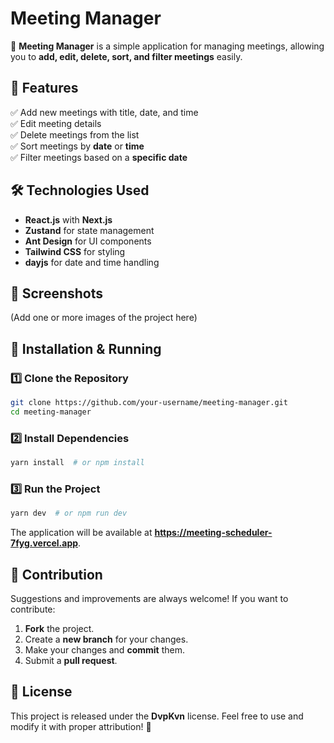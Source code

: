 # Meeting Manager

📅 **Meeting Manager** is a simple application for managing meetings, allowing you to **add, edit, delete, sort, and filter meetings** easily.

## 🚀 Features

✅ Add new meetings with title, date, and time  
✅ Edit meeting details  
✅ Delete meetings from the list  
✅ Sort meetings by **date** or **time**  
✅ Filter meetings based on a **specific date**

## 🛠️ Technologies Used

- **React.js** with **Next.js**
- **Zustand** for state management
- **Ant Design** for UI components
- **Tailwind CSS** for styling
- **dayjs** for date and time handling

## 📸 Screenshots

(Add one or more images of the project here)

## 🎯 Installation & Running

### 1️⃣ Clone the Repository

```bash
git clone https://github.com/your-username/meeting-manager.git
cd meeting-manager
```

### 2️⃣ Install Dependencies

```bash
yarn install  # or npm install
```

### 3️⃣ Run the Project

```bash
yarn dev  # or npm run dev
```

The application will be available at **https://meeting-scheduler-7fyg.vercel.app**.

## 📌 Contribution

Suggestions and improvements are always welcome! If you want to contribute:

1. **Fork** the project.
2. Create a **new branch** for your changes.
3. Make your changes and **commit** them.
4. Submit a **pull request**.

## 📜 License

This project is released under the **DvpKvn** license. Feel free to use and modify it with proper attribution! 🎉
